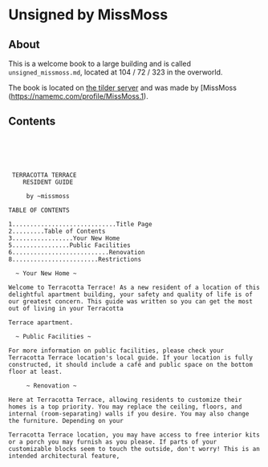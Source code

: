 # Unsigned by MissMoss

## About
This is a welcome book to a large building and is called `unsigned_missmoss.md`, located at 104 / 72 / 323 in the overworld.

The book is located on [the tilder server](https://mc.tildeverse.org) and was made by [MissMoss (https://namemc.com/profile/MissMoss.1).

## Contents
```





 TERRACOTTA TERRACE
    RESIDENT GUIDE

     by ~missmoss

TABLE OF CONTENTS

1.............................Title Page
2.........Table of Contents
3.................Your New Home
5................Public Facilities
6...........................Renovation
8........................Restrictions

  ~ Your New Home ~

Welcome to Terracotta Terrace! As a new resident of a location of this delightful apartment building, your safety and quality of life is of our greatest concern. This guide was written so you can get the most out of living in your Terracotta

Terrace apartment. 

  ~ Public Facilities ~

For more information on public facilities, please check your Terracotta Terrace location's local guide. If your location is fully constructed, it should include a café and public space on the bottom floor at least.

     ~ Renovation ~

Here at Terracotta Terrace, allowing residents to customize their homes is a top priority. You may replace the ceiling, floors, and internal (room-separating) walls if you desire. You may also change the furniture. Depending on your

Terracotta Terrace location, you may have access to free interior kits or a porch you may furnish as you please. If parts of your customizable blocks seem to touch the outside, don't worry! This is an intended architectural feature,
```